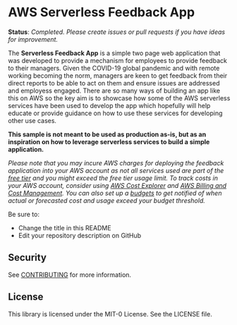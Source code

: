 # AWS Serverless Feedback App

**Status**: _Completed. Please create issues or pull requests if you have ideas for improvement._

The **Serverless Feedback App** is a simple two page web application that was developed to provide a mechanism for employees to provide feedback to their managers. Given the COVID-19 global pandemic and with remote working becoming the norm, managers are keen to get feedback from their direct reports to be able to act on them and ensure issues are addressed and employess engaged. There are so many ways of building an app like this on AWS so the key aim is to showcase how some of the AWS serverless services have been used to develop the app which hopefully will help educate or provide guidance on how to use these services for developing other use cases.

**This sample is not meant to be used as production as-is, but as an inspiration on how to leverage serverless services to build a simple application.**

_Please note that you may incure AWS charges for deploying the feedback application into your AWS account as not all services used are part of the [free tier](https://aws.amazon.com/free/) and you might exceed the free tier usage limit. To track costs in your AWS account, consider using [AWS Cost Explorer](https://aws.amazon.com/aws-cost-management/aws-cost-explorer/) and [AWS Billing and Cost Management](https://docs.aws.amazon.com/awsaccountbilling/latest/aboutv2/billing-what-is.html). You can also set up a [budgets](https://aws.amazon.com/aws-cost-management/aws-budgets/) to get notified of when actual or forecasted cost and usage exceed your budget threshold._

Be sure to:

- Change the title in this README
- Edit your repository description on GitHub

## Security

See [CONTRIBUTING](CONTRIBUTING.md#security-issue-notifications) for more information.

## License

This library is licensed under the MIT-0 License. See the LICENSE file.
